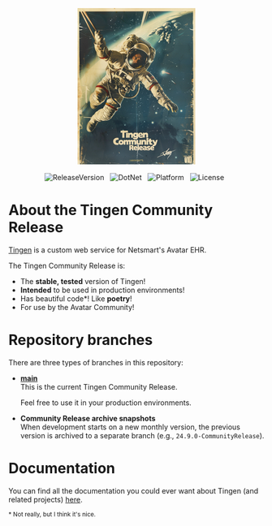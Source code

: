 <div align="center">

  ![logo](./.github/images/logos/TingenCommunityRelease_README.png)
  
  ![ReleaseVersion](https://img.shields.io/badge/release-24.9--development-seagreen?style=flat-square)&nbsp;&nbsp;
  ![DotNet](https://img.shields.io/badge/.net-Framework_4.8-darkslateblue?style=flat-square)&nbsp;&nbsp;
  ![Platform](https://img.shields.io/badge/platform-Windows-blue?style=flat-square)&nbsp;&nbsp;
  ![License](https://img.shields.io/github/license/spectrum-health-systems/Outpost31?style=flat-square)&nbsp;&nbsp;

</div>

# About the Tingen Community Release

[Tingen](https://github.com/spectrum-health-systems/Tingen) is a custom web service for Netsmart's Avatar EHR.

The Tingen Community Release is:

* The **stable, tested** version of Tingen!
* **Intended** to be used in production environments!
* Has beautiful code*! Like **poetry**!
* For use by the Avatar Community!

# Repository branches

There are three types of branches in this repository:

* **[main](https://github.com/spectrum-health-systems/Tingen_development/tree/main)**  
  This is the current Tingen Community Release.
  
  Feel free to use it in your production environments.
  
* **Community Release archive snapshots**  
  When development starts on a new monthly version, the previous version is archived to a separate branch (e.g., `24.9.0-CommunityRelease`).

# Documentation

You can find all the documentation you could ever want about Tingen (and related projects) [here](https://github.com/spectrum-health-systems/Tingen-Documentation).

<sup>* Not really, but I think it's nice.</sup>
